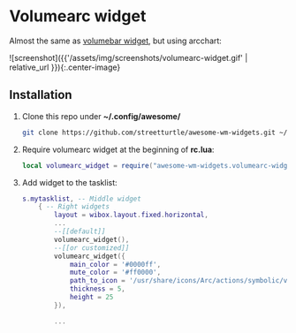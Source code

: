 # Volumearc widget

Almost the same as [volumebar widget](https://github.com/streetturtle/awesome-wm-widgets/tree/master/volumebar-widget), but using arcchart:

![screenshot]({{'/assets/img/screenshots/volumearc-widget.gif' | relative_url }}){:.center-image}

## Installation

1. Clone this repo under **~/.config/awesome/**

    ```bash
    git clone https://github.com/streetturtle/awesome-wm-widgets.git ~/.config/awesome/
    ```

1. Require volumearc widget at the beginning of **rc.lua**:

    ```lua
    local volumearc_widget = require("awesome-wm-widgets.volumearc-widget.volumearc")
    ```

1. Add widget to the tasklist:

    ```lua
    s.mytasklist, -- Middle widget
        { -- Right widgets
            layout = wibox.layout.fixed.horizontal,
            ...
            --[[default]]
            volumearc_widget(),
            --[[or customized]]
            volumearc_widget({
                main_color = '#0000ff',
                mute_color = '#ff0000',
                path_to_icon = '/usr/share/icons/Arc/actions/symbolic/view-grid-symbolic.svg',
                thickness = 5,
                height = 25
            }),

            ...
    ```